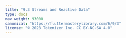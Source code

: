 ```yaml
---
title: "9.3 Streams and Reactive Data"
type: docs
nav_weight: 93000
canonical: "https://fluttermasterylibrary.com/6/9/3"
license: "© 2023 Tokenizer Inc. CC BY-NC-SA 4.0"
---
```

